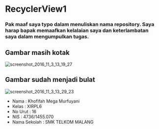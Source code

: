 # RecyclerView1
### Pak maaf saya typo dalam menuliskan nama repository. Saya harap bapak memaafkan kelalaian saya dan keterlambatan saya dalam mengumpulkan tugas.

## Gambar masih kotak
![screenshot_2016_11_3_13_19_27](https://cloud.githubusercontent.com/assets/22130460/20546055/645217ee-b145-11e6-8241-ba75dd934500.png)

## Gambar sudah menjadi bulat
![screenshot_2016_11_3_13_29_23](https://cloud.githubusercontent.com/assets/22130460/20546054/64273470-b145-11e6-96a5-d0583749cff2.png)



 * Nama         : Khofifah Mega Murfuyani
 * Kelas        : XIRPL6
 * No Urut      : 16
 * NIS          : 4736/1455.070
 * Nama Sekolah : SMK TELKOM MALANG
 

